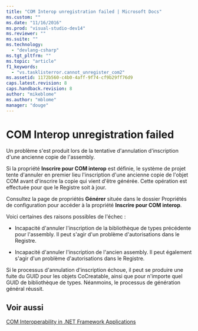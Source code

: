 ```yaml
---
title: "COM Interop unregistration failed | Microsoft Docs"
ms.custom: ""
ms.date: "11/16/2016"
ms.prod: "visual-studio-dev14"
ms.reviewer: ""
ms.suite: ""
ms.technology: 
  - "devlang-csharp"
ms.tgt_pltfrm: ""
ms.topic: "article"
f1_keywords: 
  - "vs.tasklisterror.cannot_unregister_com2"
ms.assetid: 1172b560-c4b0-4aff-9f74-cf9b29ff76d9
caps.latest.revision: 8
caps.handback.revision: 8
author: "mikeblome"
ms.author: "mblome"
manager: "douge"
---
```

# COM Interop unregistration failed
Un problème s'est produit lors de la tentative d'annulation d'inscription d'une ancienne copie de l'assembly.  
  
 Si la propriété **Inscrire pour COM interop** est définie, le système de projet tente d'annuler en premier lieu l'inscription d'une ancienne copie de l'objet COM avant d'inscrire la copie qui vient d'être générée.  Cette opération est effectuée pour que le Registre soit à jour.  
  
 Consultez la page de propriétés **Générer** située dans le dossier Propriétés de configuration pour accéder à la propriété **Inscrire pour COM interop**.  
  
 Voici certaines des raisons possibles de l'échec :  
  
-   Incapacité d'annuler l'inscription de la bibliothèque de types précédente pour l'assembly.  Il peut s'agir d'un problème d'autorisations dans le Registre.  
  
-   Incapacité d'annuler l'inscription de l'ancien assembly.  Il peut également s'agir d'un problème d'autorisations dans le Registre.  
  
 Si le processus d'annulation d'inscription échoue, il peut se produire une fuite du GUID pour les objets CoCreatable, ainsi que pour n'importe quel GUID de bibliothèque de types.  Néanmoins, le processus de génération général réussit.  
  
## Voir aussi  
 [COM Interoperability in .NET Framework Applications](/dotnet/visual-basic/programming-guide/com-interop/com-interoperability-in-net-framework-applications)